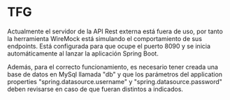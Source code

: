 # TFG
Actualmente el servidor de la API Rest externa está fuera de uso, por tanto la herramienta WireMock está simulando el comportamiento de sus endpoints. Está configurada para que ocupe el puerto 8090 y se inicia automáticamente al lanzar la aplicación Spring Boot.

Además, para el correcto funcionamiento, es necesario tener creada una base de datos en MySql llamada "db" y que los parámetros del application properties "spring.datasource.username" y "spring.datasource.password" deben revisarse en caso de que fueran distintos a indicados.
